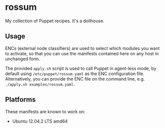 # rossum

My collection of Puppet recipes. It's a dollhouse.


## Usage

ENCs (external node classifiers) are used to select which modules you want to activate,
so that you can use the manifests contained here on any host in unchanged form.

The provided `apply.sh` script is used to call Puppet in agent-less mode,
by default using `/etc/puppet/rossum.yaml` as the ENC configuration file. 
Alternatively, you can provide the ENC file on the command line, 
e.g. `./apply.sh examples/rossum.yaml`.


## Platforms
These manifests are known to work on:

* Ubuntu 12.04.2 LTS amd64

